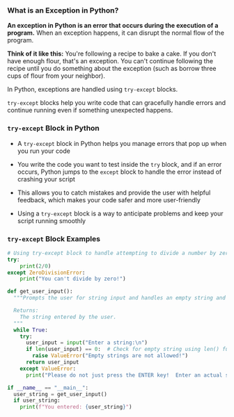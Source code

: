 ### What is an Exception in Python?

**An exception in Python is an error that occurs during the execution of a program.** When an exception happens, it can disrupt the normal flow of the program.

**Think of it like this:** You're following a recipe to bake a cake. If you don't have enough flour, that's an exception. You can't continue following the recipe until you do something about the exception (such as borrow three cups of flour from your neighbor).

In Python, exceptions are handled using `try-except` blocks. 

`try-except` blocks help you write code that can gracefully handle errors and continue running even if something unexpected happens.

### `try-except` Block in Python

- A `try-except` block in Python helps you manage errors that pop up when you run your code

- You write the code you want to test inside the `try` block, and if an error occurs, Python jumps to the `except` block to handle the error instead of crashing your script
- This allows you to catch mistakes and provide the user with helpful feedback, which makes your code safer and more user-friendly
- Using a `try-except` block is a way to anticipate problems and keep your script running smoothly


### `try-except` Block Examples

```python
# Using try-except block to handle attempting to divide a number by zero
try:
    print(2/0)
except ZeroDivisionError:
    print("You can't divide by zero!")
```

```python
def get_user_input():
  """Prompts the user for string input and handles an empty string and a ValueError.

  Returns:
    The string entered by the user.
  """
  while True:
    try:
      user_input = input("Enter a string:\n")
      if len(user_input) == 0:  # Check for empty string using len() function
        raise ValueError("Empty strings are not allowed!")
      return user_input
    except ValueError:
      print("Please do not just press the ENTER key!  Enter an actual string instead!")

if __name__ == "__main__":
  user_string = get_user_input()
  if user_string:
    print(f"You entered: {user_string}")
```
